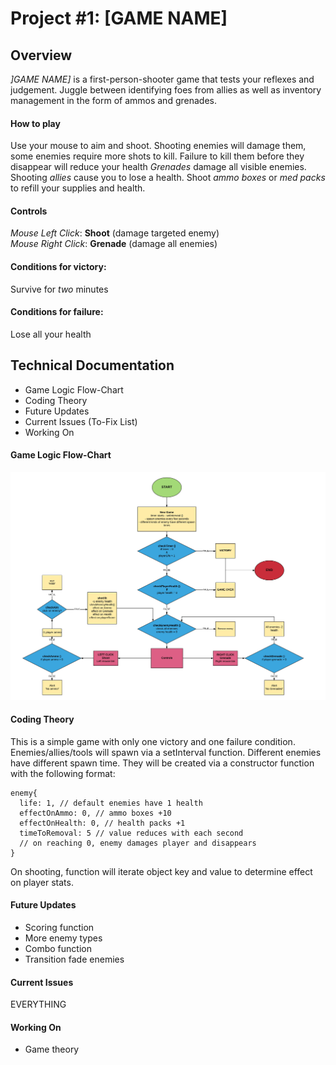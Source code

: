 # Project #1: [GAME NAME]

## Overview
*]GAME NAME]* is a first-person-shooter game that tests your reflexes and judgement. Juggle between identifying foes from allies as well as inventory management in the form of ammos and grenades.

#### How to play
Use your mouse to aim and shoot. Shooting enemies will damage them, some enemies require more shots to kill. Failure to kill them before they disappear will reduce your health
*Grenades* damage all visible enemies.
Shooting *allies* cause you to lose a health.
Shoot *ammo boxes* or *med packs* to refill your supplies and health.

#### Controls
*Mouse Left Click*: **Shoot** (damage targeted enemy)<br>
*Mouse Right Click*: **Grenade** (damage all enemies)

#### Conditions for victory:
Survive for *two* minutes

#### Conditions for failure:
Lose all your health

## Technical Documentation
* Game Logic Flow-Chart
* Coding Theory
* Future Updates
* Current Issues (To-Fix List)
* Working On

#### Game Logic Flow-Chart
<img src="assets/img/flowchart.jpeg">

#### Coding Theory
This is a simple game with only one victory and one failure condition.
Enemies/allies/tools will spawn via a setInterval function.
Different enemies have different spawn time.
They will be created via a constructor function with the following format:
```
enemy{
  life: 1, // default enemies have 1 health
  effectOnAmmo: 0, // ammo boxes +10
  effectOnHealth: 0, // health packs +1
  timeToRemoval: 5 // value reduces with each second
  // on reaching 0, enemy damages player and disappears
}
```
On shooting, function will iterate object key and value to determine effect on player stats.

#### Future Updates
* Scoring function
* More enemy types
* Combo function
* Transition fade enemies

#### Current Issues
EVERYTHING

#### Working On
* Game theory
